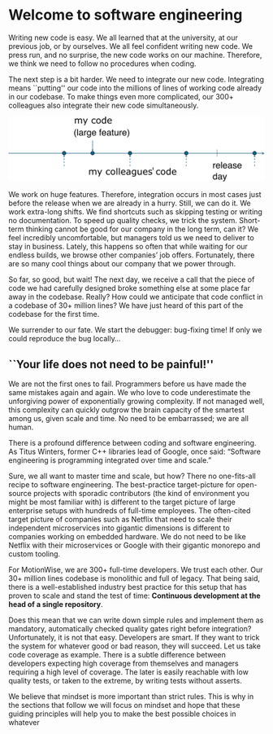 # Welcome to software engineering

Writing new code is easy. 
We all learned that at the university, 
at our previous job, or by ourselves. 
We all feel confident writing new code.
We press run, and no surprise, the new code works on our machine. 
Therefore, we think we need to follow no procedures when coding.

The next step is a bit harder. 
We need to integrate our new code.
Integrating means ``putting'' our code
into the millions of lines of working code already in our codebase.
To make things even more complicated, our 300+ colleagues 
also integrate their new code simultaneously. 

![Integration](img/1/page_codebase.svg)

We work on huge features.
Therefore, integration occurs in most cases 
just before the release when we are already in a hurry.
Still, we can do it. 
We work extra-long shifts. 
We find shortcuts such as skipping testing or writing no documentation.
To speed up quality checks, we trick the system. 
Short-term thinking cannot be good for our company in the long term, can it?
We feel incredibly uncomfortable, 
but managers told us we need to deliver to stay in business. 
Lately, this happens so often that while waiting for our endless builds, 
we browse other companies’ job offers. 
Fortunately, there are so many cool things about our company that we power through.

So far, so good, but wait!
The next day, we receive a call 
that the piece of code we had carefully designed 
broke something else at some place far away in the codebase.
Really? How could we anticipate that code conflict in a codebase 
of 30+ million lines?
We have just heard of this part of the codebase for the first time. 

We surrender to our fate. 
We start the debugger: bug-fixing time!
If only we could reproduce the bug locally…

## ``Your life does not need to be painful!''

We are not the first ones to fail. 
Programmers before us have made the same mistakes again and again. 
We who love to code underestimate the unforgiving power 
of exponentially growing complexity.
If not managed well, this complexity can quickly outgrow 
the brain capacity of the smartest among us, given scale and time.
No need to be embarrassed; we are all human.

There is a profound difference between coding and software engineering.
As Titus Winters, former C++ libraries lead of Google, once said:
“Software engineering is programming integrated over time and scale.” 

Sure, we all want to master time and scale, but how? 
There no one-fits-all recipe to software engineering. 
The best-practice target-picture 
for open-source projects with sporadic contributors 
(the kind of environment you might be most familiar with) 
is different to the target picture of large enterprise setups 
with hundreds of full-time employees. 
The often-cited target picture of companies such as Netflix 
that need to scale their independent microservices into gigantic dimensions 
is different to companies working on embedded hardware. 
We do not need to be like Netflix with their microservices 
or Google with their gigantic monorepo and custom tooling. 

For MotionWise, we are 300+ full-time developers. 
We trust each other.
Our 30+ million lines codebase is monolithic and full of legacy.
That being said, there is a well-established industry best practice 
for this setup that has proven to scale and stand the test of time:
**Continuous development at the head of a single repository**.

Does this mean that we can write down simple rules 
and  implement them as mandatory, automatically checked 
quality gates right before integration? Unfortunately, 
it is not that easy. Developers are smart. If they want to trick
the system for whatever good or bad reason, they will succeed. 
Let us take code coverage as example. 
There is a subtle difference between developers 
expecting high coverage from themselves 
and managers requiring a high level of coverage. 
The later is easily reachable with low quality tests, 
or taken to the extreme, by writing tests without asserts.

We believe that mindset is more important than strict rules.
This is why in the sections that follow we will focus on mindset
and hope that these guiding principles will help you to make
the best possible choices in whatever 
